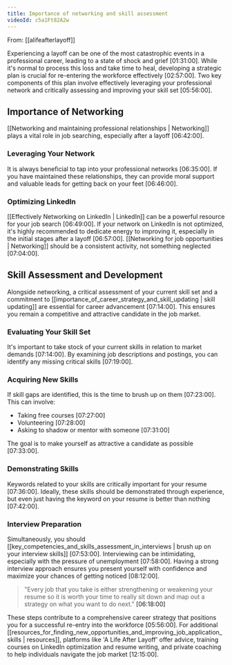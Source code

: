 ```yaml
---
title: Importance of networking and skill assessment
videoId: c5a1Ft82A2w
---
```


From: [[alifeafterlayoff]] <br/> 

Experiencing a layoff can be one of the most catastrophic events in a professional career, leading to a state of shock and grief <a class="yt-timestamp" data-t="01:31:00">[01:31:00]</a>. While it's normal to process this loss and take time to heal, developing a strategic plan is crucial for re-entering the workforce effectively <a class="yt-timestamp" data-t="02:57:00">[02:57:00]</a>. Two key components of this plan involve effectively leveraging your professional network and critically assessing and improving your skill set <a class="yt-timestamp" data-t="05:56:00">[05:56:00]</a>.

## Importance of Networking

[[Networking and maintaining professional relationships | Networking]] plays a vital role in job searching, especially after a layoff <a class="yt-timestamp" data-t="06:42:00">[06:42:00]</a>.

### Leveraging Your Network
It is always beneficial to tap into your professional networks <a class="yt-timestamp" data-t="06:35:00">[06:35:00]</a>. If you have maintained these relationships, they can provide moral support and valuable leads for getting back on your feet <a class="yt-timestamp" data-t="06:46:00">[06:46:00]</a>.

### Optimizing LinkedIn
[[Effectively Networking on LinkedIn | LinkedIn]] can be a powerful resource for your job search <a class="yt-timestamp" data-t="06:49:00">[06:49:00]</a>. If your network on LinkedIn is not optimized, it's highly recommended to dedicate energy to improving it, especially in the initial stages after a layoff <a class="yt-timestamp" data-t="06:57:00">[06:57:00]</a>. [[Networking for job opportunities | Networking]] should be a consistent activity, not something neglected <a class="yt-timestamp" data-t="07:04:00">[07:04:00]</a>.

## Skill Assessment and Development

Alongside networking, a critical assessment of your current skill set and a commitment to [[importance_of_career_strategy_and_skill_updating | skill updating]] are essential for career advancement <a class="yt-timestamp" data-t="07:14:00">[07:14:00]</a>. This ensures you remain a competitive and attractive candidate in the job market.

### Evaluating Your Skill Set
It's important to take stock of your current skills in relation to market demands <a class="yt-timestamp" data-t="07:14:00">[07:14:00]</a>. By examining job descriptions and postings, you can identify any missing critical skills <a class="yt-timestamp" data-t="07:19:00">[07:19:00]</a>.

### Acquiring New Skills
If skill gaps are identified, this is the time to brush up on them <a class="yt-timestamp" data-t="07:23:00">[07:23:00]</a>. This can involve:
*   Taking free courses <a class="yt-timestamp" data-t="07:27:00">[07:27:00]</a>
*   Volunteering <a class="yt-timestamp" data-t="07:28:00">[07:28:00]</a>
*   Asking to shadow or mentor with someone <a class="yt-timestamp" data-t="07:31:00">[07:31:00]</a>

The goal is to make yourself as attractive a candidate as possible <a class="yt-timestamp" data-t="07:33:00">[07:33:00]</a>.

### Demonstrating Skills
Keywords related to your skills are critically important for your resume <a class="yt-timestamp" data-t="07:36:00">[07:36:00]</a>. Ideally, these skills should be demonstrated through experience, but even just having the keyword on your resume is better than nothing <a class="yt-timestamp" data-t="07:42:00">[07:42:00]</a>.

### Interview Preparation
Simultaneously, you should [[key_competencies_and_skills_assessment_in_interviews | brush up on your interview skills]] <a class="yt-timestamp" data-t="07:53:00">[07:53:00]</a>. Interviewing can be intimidating, especially with the pressure of unemployment <a class="yt-timestamp" data-t="07:58:00">[07:58:00]</a>. Having a strong interview approach ensures you present yourself with confidence and maximize your chances of getting noticed <a class="yt-timestamp" data-t="08:12:00">[08:12:00]</a>.

> "Every job that you take is either strengthening or weakening your resume so it is worth your time to really sit down and map out a strategy on what you want to do next." <a class="yt-timestamp" data-t="06:18:00">[06:18:00]</a>

These steps contribute to a comprehensive career strategy that positions you for a successful re-entry into the workforce <a class="yt-timestamp" data-t="05:56:00">[05:56:00]</a>. For additional [[resources_for_finding_new_opportunities_and_improving_job_application_skills | resources]], platforms like 'A Life After Layoff' offer advice, training courses on LinkedIn optimization and resume writing, and private coaching to help individuals navigate the job market <a class="yt-timestamp" data-t="12:15:00">[12:15:00]</a>.
